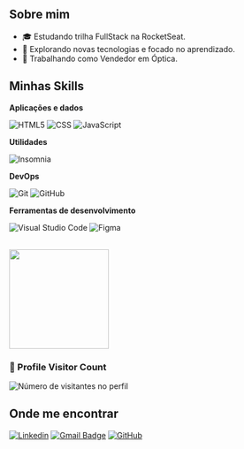 ## Sobre mim

- 🎓 Estudando trilha FullStack na RocketSeat.
- 🤔 Explorando novas tecnologias e focado no aprendizado.
- 💼 Trabalhando como Vendedor em Óptica.

## Minhas Skills

**Aplicações e dados**

![HTML5](https://img.shields.io/badge/-HTML5-333333?style=flat&logo=HTML5)
![CSS](https://img.shields.io/badge/-CSS-333333?style=flat&logo=CSS3&logoColor=1572B6)
![JavaScript](https://img.shields.io/badge/-JavaScript-333333?style=flat&logo=javascript)

**Utilidades**

![Insomnia](https://img.shields.io/badge/-Insomnia-333333?style=flat&logo=insomnia)

**DevOps**

![Git](https://img.shields.io/badge/-Git-333333?style=flat&logo=git)
![GitHub](https://img.shields.io/badge/-GitHub-333333?style=flat&logo=github)

**Ferramentas de desenvolvimento**

![Visual Studio Code](https://img.shields.io/badge/-Visual%20Studio%20Code-333333?style=flat&logo=visual-studio-code&logoColor=007ACC)
![Figma](https://img.shields.io/badge/-Figma-333333?style=flat&logo=figma&logoColor=007ACC)

<br/>

<a href="https://github.com/rafaaehlke" title="Perfil do Rafael">
  <img height="180em" src="https://github-readme-stats.vercel.app/api?username=rafaaehlke&theme=merko&show_icons=true" />
</a>

<div align="left">
  <h3><b>📍 Profile Visitor Count</b></h3>
</div>

<p align="left">
  <img
    src="https://profile-counter.glitch.me/rafaaehlke/count.svg"
    alt="Número de visitantes no perfil"
  />
</p>

## Onde me encontrar

[![Linkedin](https://img.shields.io/badge/-rafaaehlke-blue?style=flat-square&logo=Linkedin&logoColor=white)](https://www.linkedin.com/in/rafaaehlke)
[![Gmail Badge](https://img.shields.io/badge/-heeyrafaa@gmail.com-006bed?style=flat-square&logo=Gmail&logoColor=white&link=mailto:SEU-EMAIL)](mailto:heeyrafaa@gmail.com)
[![GitHub](https://img.shields.io/github/followers/rafaaehlke?label=follow&style=social)](https://github.com/rafaaehlke)
